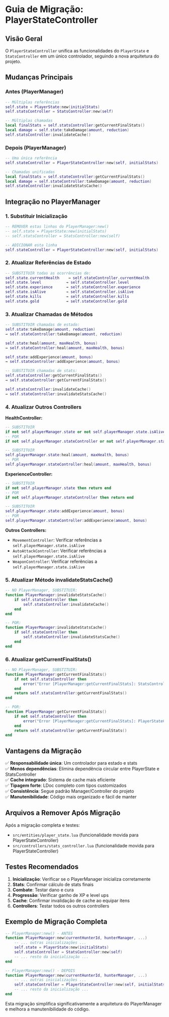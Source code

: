 # Guia de Migração: PlayerStateController

## **Visão Geral**

O `PlayerStateController` unifica as funcionalidades do `PlayerState` e `StatsController` em um único controlador, seguindo a nova arquitetura do projeto.

## **Mudanças Principais**

### **Antes (PlayerManager)**
```lua
-- Múltiplas referências
self.state = PlayerState:new(initialStats)
self.statsController = StatsController:new(self)

-- Múltiplas chamadas
local finalStats = self.statsController:getCurrentFinalStats()
local damage = self.state:takeDamage(amount, reduction)
self.statsController:invalidateCache()
```

### **Depois (PlayerManager)**
```lua
-- Uma única referência
self.stateController = PlayerStateController:new(self, initialStats)

-- Chamadas unificadas
local finalStats = self.stateController:getCurrentFinalStats()
local damage = self.stateController:takeDamage(amount, reduction)
self.stateController:invalidateStatsCache()
```

## **Integração no PlayerManager**

### **1. Substituir Inicialização**
```lua
-- REMOVER estas linhas do PlayerManager:new()
-- self.state = PlayerState:new(initialStats)
-- self.statsController = StatsController:new(self)

-- ADICIONAR esta linha
self.stateController = PlayerStateController:new(self, initialStats)
```

### **2. Atualizar Referências de Estado**
```lua
-- SUBSTITUIR todas as ocorrências de:
self.state.currentHealth    → self.stateController.currentHealth
self.state.level           → self.stateController.level
self.state.experience      → self.stateController.experience
self.state.isAlive         → self.stateController.isAlive
self.state.kills           → self.stateController.kills
self.state.gold            → self.stateController.gold
```

### **3. Atualizar Chamadas de Métodos**
```lua
-- SUBSTITUIR chamadas de estado:
self.state:takeDamage(amount, reduction)
→ self.stateController:takeDamage(amount, reduction)

self.state:heal(amount, maxHealth, bonus)
→ self.stateController:heal(amount, maxHealth, bonus)

self.state:addExperience(amount, bonus)
→ self.stateController:addExperience(amount, bonus)

-- SUBSTITUIR chamadas de stats:
self.statsController:getCurrentFinalStats()
→ self.stateController:getCurrentFinalStats()

self.statsController:invalidateCache()
→ self.stateController:invalidateStatsCache()
```

### **4. Atualizar Outros Controllers**

**HealthController:**
```lua
-- SUBSTITUIR
if not self.playerManager.state or not self.playerManager.state.isAlive then
-- POR
if not self.playerManager.stateController or not self.playerManager.stateController.isAlive then

-- SUBSTITUIR
self.playerManager.state:heal(amount, maxHealth, bonus)
-- POR
self.playerManager.stateController:heal(amount, maxHealth, bonus)
```

**ExperienceController:**
```lua
-- SUBSTITUIR
if not self.playerManager.state then return end
-- POR
if not self.playerManager.stateController then return end

-- SUBSTITUIR
self.playerManager.state:addExperience(amount, bonus)
-- POR
self.playerManager.stateController:addExperience(amount, bonus)
```

**Outros Controllers:**
- `MovementController`: Verificar referências a `self.playerManager.state.isAlive`
- `AutoAttackController`: Verificar referências a `self.playerManager.state.isAlive`
- `WeaponController`: Verificar referências a `self.playerManager.state.isAlive`

### **5. Atualizar Método invalidateStatsCache()**
```lua
-- NO PlayerManager, SUBSTITUIR:
function PlayerManager:invalidateStatsCache()
    if self.statsController then
        self.statsController:invalidateCache()
    end
end

-- POR:
function PlayerManager:invalidateStatsCache()
    if self.stateController then
        self.stateController:invalidateStatsCache()
    end
end
```

### **6. Atualizar getCurrentFinalStats()**
```lua
-- NO PlayerManager, SUBSTITUIR:
function PlayerManager:getCurrentFinalStats()
    if not self.statsController then
        error("Error [PlayerManager:getCurrentFinalStats]: StatsController não inicializado.")
    end
    return self.statsController:getCurrentFinalStats()
end

-- POR:
function PlayerManager:getCurrentFinalStats()
    if not self.stateController then
        error("Error [PlayerManager:getCurrentFinalStats]: PlayerStateController não inicializado.")
    end
    return self.stateController:getCurrentFinalStats()
end
```

## **Vantagens da Migração**

✅ **Responsabilidade única**: Um controlador para estado e stats  
✅ **Menos dependências**: Elimina dependência circular entre PlayerState e StatsController  
✅ **Cache integrado**: Sistema de cache mais eficiente  
✅ **Tipagem forte**: LDoc completo com tipos customizados  
✅ **Consistência**: Segue padrão Manager/Controller do projeto  
✅ **Manutenibilidade**: Código mais organizado e fácil de manter  

## **Arquivos a Remover Após Migração**

Após a migração completa e testes:
- `src/entities/player_state.lua` (funcionalidade movida para PlayerStateController)
- `src/controllers/stats_controller.lua` (funcionalidade movida para PlayerStateController)

## **Testes Recomendados**

1. **Inicialização**: Verificar se o PlayerManager inicializa corretamente
2. **Stats**: Confirmar cálculo de stats finais
3. **Combate**: Testar dano e cura
4. **Progressão**: Verificar ganho de XP e level ups
5. **Cache**: Confirmar invalidação de cache ao equipar itens
6. **Controllers**: Testar todos os outros controllers

## **Exemplo de Migração Completa**

```lua
-- PlayerManager:new() - ANTES
function PlayerManager:new(currentHunterId, hunterManager, ...)
    -- ... outras inicializações ...
    self.state = PlayerState:new(initialStats)
    self.statsController = StatsController:new(self)
    -- ... resto da inicialização ...
end

-- PlayerManager:new() - DEPOIS  
function PlayerManager:new(currentHunterId, hunterManager, ...)
    -- ... outras inicializações ...
    self.stateController = PlayerStateController:new(self, initialStats)
    -- ... resto da inicialização ...
end
```

Esta migração simplifica significativamente a arquitetura do PlayerManager e melhora a manutenibilidade do código. 